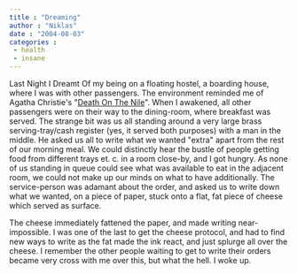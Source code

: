```yaml
---
title : "Dreaming"
author : "Niklas"
date : "2004-08-03"
categories : 
 - health
 - insane
---
```


Last Night I Dreamt Of my being on a floating hostel, a boarding house, where I was with other passengers. The environment reminded me of Agatha Christie's "[Death On The Nile](http://www.imdb.com/title/tt0077413/combined)". When I awakened, all other passengers were on their way to the dining-room, where breakfast was served. The strange bit was us all standing around a very large brass serving-tray/cash register (yes, it served both purposes) with a man in the middle. He asked us all to write what we wanted "extra" apart from the rest of our morning meal. We could distinctly hear the bustle of people getting food from different trays et. c. in a room close-by, and I got hungry. As none of us standing in queue could see what was available to eat in the adjacent room, we could not make up our minds on what to have additionally. The service-person was adamant about the order, and asked us to write down what we wanted, on a piece of paper, stuck onto a flat, fat piece of cheese which served as surface.

The cheese immediately fattened the paper, and made writing near-impossible. I was one of the last to get the cheese protocol, and had to find new ways to write as the fat made the ink react, and just splurge all over the cheese. I remember the other people waiting to get to write their orders became very cross with me over this, but what the hell. I woke up.
